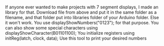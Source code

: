 If anyone ever wanted to make projects with 7 segment displays, I made an library for that.
Download file from above and put it in the same folder as a filename, and that folder put into libraries folder of your Arduino folder. Else it won't work.
You use displayShowNumbers("0123"); for that purpose. You can also show some special characters using displayShowCharacter(B01101100); You initialize registers using initReg(latch, clock, data);
Use this tool to print your desired numbers
